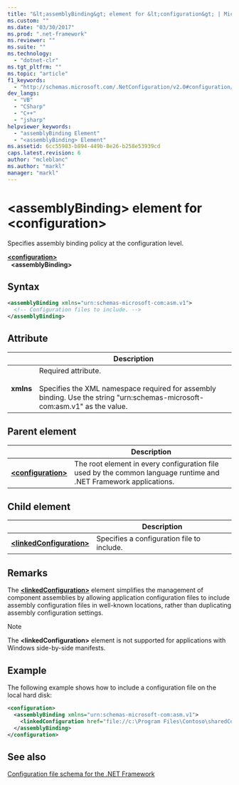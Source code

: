 ```yaml
---
title: "&lt;assemblyBinding&gt; element for &lt;configuration&gt; | Microsoft Docs"
ms.custom: ""
ms.date: "03/30/2017"
ms.prod: ".net-framework"
ms.reviewer: ""
ms.suite: ""
ms.technology: 
  - "dotnet-clr"
ms.tgt_pltfrm: ""
ms.topic: "article"
f1_keywords: 
  - "http://schemas.microsoft.com/.NetConfiguration/v2.0#configuration/assemblyBinding"
dev_langs: 
  - "VB"
  - "CSharp"
  - "C++"
  - "jsharp"
helpviewer_keywords: 
  - "assemblyBinding Element"
  - "<assemblyBinding> Element"
ms.assetid: 6cc55983-b894-449b-8e26-b258e53939cd
caps.latest.revision: 6
author: "mcleblanc"
ms.author: "markl"
manager: "markl"
---
```


# \<assemblyBinding> element for \<configuration>

Specifies assembly binding policy at the configuration level.

[**\<configuration>**](~/docs/framework/configure-apps/file-schema/configuration-element.md)   
&nbsp;&nbsp;**\<assemblyBinding>**

## Syntax

```xml
<assemblyBinding xmlns="urn:schemas-microsoft-com:asm.v1">
  <!-- Configuration files to include. -->
</assemblyBinding>
```

## Attribute

|           | Description |
| --------- | ----------- |
| **xmlns** | Required attribute.<br><br>Specifies the XML namespace required for assembly binding. Use the string "urn:schemas-microsoft-com:asm.v1" as the value. |

## Parent element

|     | Description |
| --- | ----------- |
| [**\<configuration>**](~/docs/framework/configure-apps/file-schema/configuration-element.md) | The root element in every configuration file used by the common language runtime and .NET Framework applications. |

## Child element

|     | Description |
| --- | ----------- |
| [**\<linkedConfiguration>**](~/docs/framework/configure-apps/file-schema/linkedconfiguration-element.md) | Specifies a configuration file to include. |

## Remarks

The [**\<linkedConfiguration>**](~/docs/framework/configure-apps/file-schema/linkedconfiguration-element.md) element simplifies the management of component assemblies by allowing application configuration files to include assembly configuration files in well-known locations, rather than duplicating assembly configuration settings.

> [!NOTE]
> The **\<linkedConfiguration>** element is not supported for applications with Windows side-by-side manifests.

## Example

The following example shows how to include a configuration file on the local hard disk:

```xml
<configuration>
  <assemblyBinding xmlns="urn:schemas-microsoft-com:asm.v1">
    <linkedConfiguration href="file://c:\Program Files\Contoso\sharedConfig.xml" />
  </assemblyBinding>
</configuration>
```

## See also

[Configuration file schema for the .NET Framework](~/docs/framework/configure-apps/file-schema/index.md)
